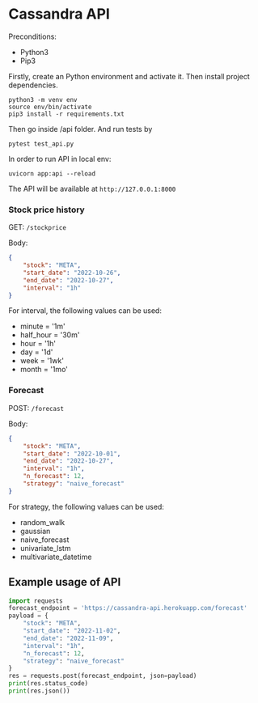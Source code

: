 # Cassandra API

  Preconditions:
* Python3
* Pip3

Firstly, create an Python environment and activate it. Then install project dependencies.

```
python3 -m venv env
source env/bin/activate
pip3 install -r requirements.txt
```

Then go inside /api folder. And run tests by 
```
pytest test_api.py
```

In order to run API in local env:
```
uvicorn app:api --reload
```

The API will be available at `http://127.0.0.1:8000`

### Stock price history

GET: `/stockprice`

Body: 
```json
{
    "stock": "META",
    "start_date": "2022-10-26",
    "end_date": "2022-10-27",
    "interval": "1h"
}
```

For interval, the following values can be used:
* minute = '1m'
* half_hour = '30m'
* hour = '1h'
* day = '1d'
* week = '1wk'
* month = '1mo'

### Forecast

POST: `/forecast`

Body: 
```json
{
    "stock": "META",
    "start_date": "2022-10-01",
    "end_date": "2022-10-27",
    "interval": "1h",
    "n_forecast": 12,
    "strategy": "naive_forecast"
}
```
For strategy, the following values can be used:
* random_walk
* gaussian
* naive_forecast
* univariate_lstm
* multivariate_datetime

## Example usage of API
```py
import requests
forecast_endpoint = 'https://cassandra-api.herokuapp.com/forecast'
payload = {
    "stock": "META",
    "start_date": "2022-11-02",
    "end_date": "2022-11-09",
    "interval": "1h",
    "n_forecast": 12,
    "strategy": "naive_forecast"
}
res = requests.post(forecast_endpoint, json=payload)
print(res.status_code)
print(res.json())
```

